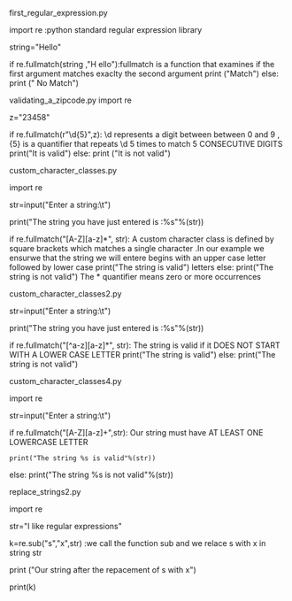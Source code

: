 first_regular_expression.py

import re  :python standard regular expression library 

string="Hello"  

if re.fullmatch(string ,"H  ello"):fullmatch is a function that  examines if the first argument matches exaclty the second argument 
    print ("Match")
else:
	 print (" No Match") 



  
validating_a_zipcode.py
import re 

z="23458"

if re.fullmatch(r"\d{5}",z): \d  represents a digit between between 0 and 9 ,  {5}  is a quantifier that repeats \d 5 times  to match 5 CONSECUTIVE DIGITS 
	   print("It is valid")
else:
	  print ("It is not valid")


   

custom_character_classes.py

import re 

str=input("Enter a string:\t")

print("The string you have just entered is :%s"%(str))

if re.fullmatch("[A-Z][a-z]*", str):   A custom character class is defined by square brackets   which matches a single character .In our example we ensurwe that the string we will entere begins with an upper case letter followed by lower case 
	print("The string is valid")   letters
else:
     print("The string is not  valid")    The * quantifier means zero or more occurrences 


custom_character_classes2.py


str=input("Enter a string:\t")

print("The string you have just entered is :%s"%(str))

if re.fullmatch("[^a-z][a-z]*", str):  The string is valid  if it DOES NOT START WITH A LOWER CASE LETTER 
	print("The string is valid")
else:
     print("The string is not  valid")

     

custom_character_classes4.py

import re 

str=input("Enter a string:\t")



if re.fullmatch("[A-Z][a-z]+",str):  Our string must have AT LEAST ONE LOWERCASE LETTER 



	print("The string %s is valid"%(str))
else:
	print("The string %s is not valid"%(str)) 

replace_strings2.py

import re 

str="I like regular expressions"


k=re.sub("s","x",str) :we call the function sub and we relace  s with x in string str 

print ("Our string after the repacement of s with  x")

print(k)




















